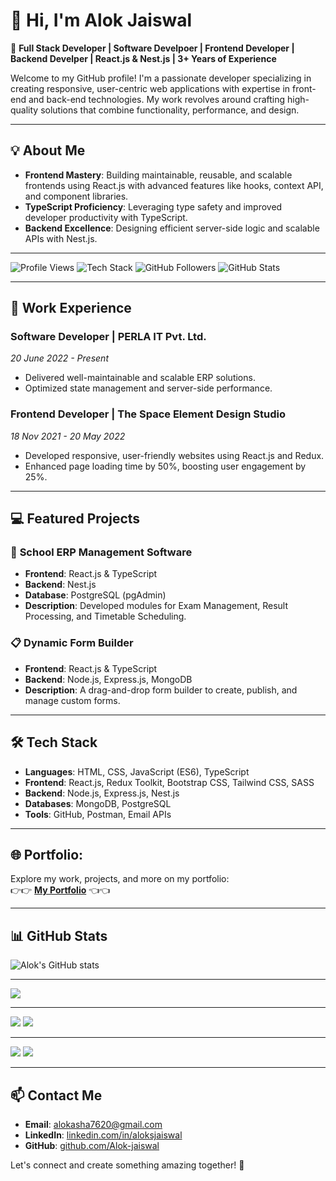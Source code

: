 # 👋 Hi, I'm Alok Jaiswal

🚀 **Full Stack Developer | Software Develpoer | Frontend Developer | Backend Develper | React.js & Nest.js | 3+ Years of Experience**

Welcome to my GitHub profile! I'm a passionate developer specializing in creating responsive, user-centric web applications with expertise in front-end and back-end technologies. My work revolves around crafting high-quality solutions that combine functionality, performance, and design.

---

## 💡 About Me
- **Frontend Mastery**: Building maintainable, reusable, and scalable frontends using React.js with advanced features like hooks, context API, and component libraries.
- **TypeScript Proficiency**: Leveraging type safety and improved developer productivity with TypeScript.
- **Backend Excellence**: Designing efficient server-side logic and scalable APIs with Nest.js.

---

![Profile Views](https://komarev.com/ghpvc/?username=Alok-jaiswal&color=blue&style=flat-square)
![Tech Stack](https://img.shields.io/badge/Stack-React%20%7C%20Nest.js-blue)
![GitHub Followers](https://img.shields.io/github/followers/Alok-jaiswal?style=social)
![GitHub Stats](https://img.shields.io/github/stars/Alok-jaiswal?label=Stars&style=social)

---
## 💼 Work Experience

### **Software Developer | PERLA IT Pvt. Ltd.**
*20 June 2022 - Present*
- Delivered well-maintainable and scalable ERP solutions.
- Optimized state management and server-side performance.

### **Frontend Developer | The Space Element Design Studio**
*18 Nov 2021 - 20 May 2022*
- Developed responsive, user-friendly websites using React.js and Redux.
- Enhanced page loading time by 50%, boosting user engagement by 25%.

---

## 💻 Featured Projects

### 🏫 **School ERP Management Software**
- **Frontend**: React.js & TypeScript
- **Backend**: Nest.js
- **Database**: PostgreSQL (pgAdmin)
- **Description**: Developed modules for Exam Management, Result Processing, and Timetable Scheduling.

### 📋 **Dynamic Form Builder**
- **Frontend**: React.js & TypeScript
- **Backend**: Node.js, Express.js, MongoDB
- **Description**: A drag-and-drop form builder to create, publish, and manage custom forms.

---

## 🛠️ Tech Stack
- **Languages**: HTML, CSS, JavaScript (ES6), TypeScript
- **Frontend**: React.js, Redux Toolkit, Bootstrap CSS, Tailwind CSS, SASS
- **Backend**: Node.js, Express.js, Nest.js
- **Databases**: MongoDB, PostgreSQL
- **Tools**: GitHub, Postman, Email APIs

---

## 🌐 Portfolio:
Explore my work, projects, and more on my portfolio:  
👉👉 [**My Portfolio**](https://alok-jaiswal-portfolio.onrender.com) 👈👈

---

## 📊 GitHub Stats
![Alok's GitHub stats](https://github-readme-stats.vercel.app/api?username=Alok-jaiswal&show_icons=true&theme=radical)

---

![](http://github-profile-summary-cards.vercel.app/api/cards/profile-details?username=Alok-jaiswal&theme=blueberry)

---

![](http://github-profile-summary-cards.vercel.app/api/cards/repos-per-language?username=Alok-jaiswal&theme=blueberry)
![](http://github-profile-summary-cards.vercel.app/api/cards/most-commit-language?username=Alok-jaiswal&theme=blueberry)

---

![](http://github-profile-summary-cards.vercel.app/api/cards/stats?username=Alok-jaiswal&theme=blueberry)
![](http://github-profile-summary-cards.vercel.app/api/cards/productive-time?username=Alok-jaiswal&theme=blueberry&utcOffset=8)

---
## 📫 Contact Me
- **Email**: [alokasha7620@gmail.com](mailto:alokasha7620@gmail.com)
- **LinkedIn**: [linkedin.com/in/aloksjaiswal](http://www.linkedin.com/in/aloksjaiswal)
- **GitHub**: [github.com/Alok-jaiswal](https://github.com/Alok-jaiswal)
  
Let's connect and create something amazing together! 🚀
